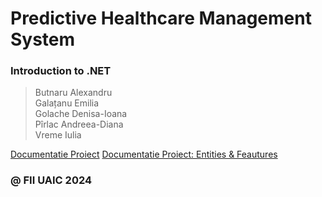# Predictive Healthcare Management System

### Introduction to .NET

> Butnaru Alexandru\
> Galațanu Emilia\
> Golache Denisa-Ioana\
> Pîrlac Andreea-Diana\
> Vreme Iulia

[Documentatie Proiect](https://docs.google.com/document/d/148FTzxzm134SGC9-Haj6z2_49z_wg4tNvZ4iu0XaE54/edit?fbclid=IwY2xjawGNfBFleHRuA2FlbQIxMAABHUZpkJm3Le9QAWhcAvb8Za-ng_lHqAccQiJwZ85PxWSujMPnwk8dZ-UtRQ_aem_9ybYckdSyYgINPpUY5hWhw&tab=t.0#heading=h.2b8p5hk1dx1) 
[Documentatie Proiect: Entities & Feautures]([https://docs.google.com/document/d/148FTzxzm134SGC9-Haj6z2_49z_wg4tNvZ4iu0XaE54/edit?fbclid=IwY2xjawGNfBFleHRuA2FlbQIxMAABHUZpkJm3Le9QAWhcAvb8Za-ng_lHqAccQiJwZ85PxWSujMPnwk8dZ-UtRQ_aem_9ybYckdSyYgINPpUY5hWhw&tab=t.0#heading=h.2b8p5hk1dx1](https://docs.google.com/document/d/17R1ddFCqyfoDv_IUZioRfIy25vARPcTUmWv6in1ZUlc/edit?fbclid=IwY2xjawGauz5leHRuA2FlbQIxMAABHRRCDCw1bAJhYnYc3Pg9scy5fRrInb9OMygU0OeegJ4pd5dCuWDbaJUGeg_aem_UC19pzTPZg3fWOCWm_H3iQ&tab=t.0)) 

### @ FII UAIC 2024
